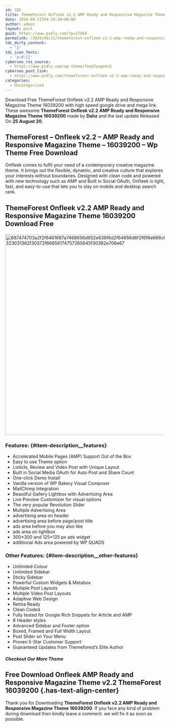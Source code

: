 ```yaml
---
id: 182
title: ThemeForest Onfleek v2.2 AMP Ready and Responsive Magazine Theme 16039200
date: 2020-09-11T04:19:10+00:00
author: admin
layout: post
guid: https://www.psdly.com/?p=27564
permalink: /2020/09/11/themeforest-onfleek-v2-2-amp-ready-and-responsive-magazine-theme-16039200/
tdc_dirty_content:
  - "1"
tdc_icon_fonts:
  - 'a:0:{}'
cyberseo_rss_source:
  - https://www.psdly.com/wp-theme/feed?paged=5
cyberseo_post_link:
  - https://www.psdly.com/themeforest-onfleek-v2-2-amp-ready-and-responsive-magazine-theme-16039200
categories:
  - Uncategorized
---
```

Download Free ThemeForest Onfleek v2.2 AMP Ready and Responsive Magazine Theme 16039200 with high speed google drive and mega link. These awesome&nbsp;**ThemeForest Onfleek v2.2 AMP Ready and Responsive Magazine Theme 16039200**&nbsp;made by&nbsp;**Dahz**&nbsp;and the last update Released On&nbsp;**25 August 20**.

## **ThemeForest – Onfleek v2.2 – AMP Ready and Responsive Magazine Theme – 16039200** – Wp Theme Free Download

Onfleek comes to fulfil your need of a contemporary creative magazine theme. It brings out the flexible, dynamic, and creative culture that explores your interests without boundaries. Designed with clean code and powered with new technology such as AMP and Built in Social OAuth, Onfleek is light, fast, and easy-to-use that lets you to slay on mobile and desktop search rank.

## **ThemeForest Onfleek v2.2 AMP Ready and Responsive Magazine Theme 16039200 Download Free**<figure class="wp-block-image size-large is-resized">

<img loading="lazy" src="https://camo.envatousercontent.com/566f957fa744dccf72083a8706f8592f52e534ad/687474703a2f2f6461687a7468656d652e636f6d2f64656d6f2f6f6e666c65656b2f77702d636f6e74656e742f75706c6f6164732f323031362f30372f66656174757265645f30382e706e67" alt="687474703a2f2f6461687a7468656d652e636f6d2f64656d6f2f6f6e666c65656b2f77702d636f6e74656e742f75706c6f6164732f323031362f30372f66656174757265645f30382e706e67" width="871" height="634" title="ThemeForest Onfleek v2.2 AMP Ready and Responsive Magazine Theme 16039200 2" /> </figure> 

### Features: {#item-description__features}

  * Accelerated Mobile Pages (AMP) Support Out of the Box
  * Easy to use Theme option
  * Listicle, Review and Video Post with Unique Layout
  * Built in Social Media OAuth for Auto Post and Share Count
  * One-click Demo Install
  * Vanilla version of WP Bakery Visual Composer
  * MailChimp Integration
  * Beautiful Gallery Lightbox with Advertising Area
  * Live Preview Customizer for visual options
  * The very popular Revolution Slider
  * Multiple Advertising Area
  * advertising area on header
  * advertising area before page/post title
  * ads area before you may also like
  * ads area on lightbox
  * 300×300 and 125×125 px ads widget
  * additional Ads area powered by WP QUADS

### Other Features: {#item-description__other-features}

  * Unlimited Colour
  * Unlimited Sidebar
  * Sticky Sidebar
  * Powerful Custom Widgets & Metabox
  * Multiple Post Layouts
  * Multiple Video Post Layouts
  * Adaptive Web Design
  * Retina Ready
  * Clean Coded
  * Fully tested for Google Rich Snippets for Article and AMP
  * 8 Header styles
  * Advanced Sidebar and Footer option
  * Boxed, Framed and Full Width Layout
  * Post Slider on Your Menu
  * Proven 5-Star Customer Support
  * Guaranteed Updates from Themeforest’s Elite Author

##### **Checkout Our More Theme**

## **Free Download Onfleek AMP Ready and Responsive Magazine Theme v2.2 ThemeForest 16039200** {.has-text-align-center}

Thank you for Downloading&nbsp;**ThemeForest Onfleek v2.2 AMP Ready and Responsive Magazine Theme 16039200**. If you face any kind of problem during download then kindly leave a comment. we will fix it as soon as possible.